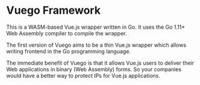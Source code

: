 Vuego Framework
===============

This is a WASM-based Vue.js wrapper written in Go.
It uses the Go 1.11+ Web Assembly compiler to compile the wrapper.

The first version of Vuego aims to be a thin Vue.js wrapper which allows writing frontend in the Go programming language.

The immediate benefit of Vuego is that it allows Vue.js users to deliver their Web applications in binary (Web Assembly) forms.
So your companies would have a better way to protect IPs for Vue.js applications.
